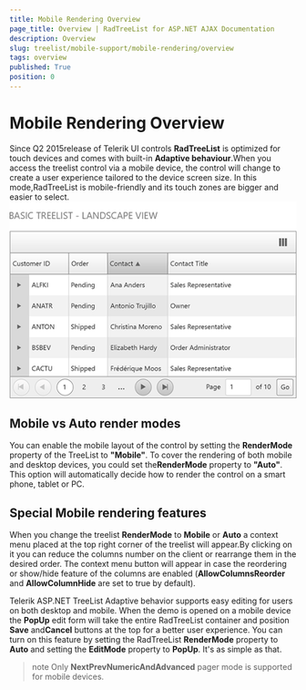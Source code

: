 ```yaml
---
title: Mobile Rendering Overview
page_title: Overview | RadTreeList for ASP.NET AJAX Documentation
description: Overview
slug: treelist/mobile-support/mobile-rendering/overview
tags: overview
published: True
position: 0
---
```


# Mobile Rendering Overview



Since Q2 2015release of Telerik UI controls **RadTreeList** is optimized for touch devices and comes with built-in **Adaptive behaviour**.When you access the treelist control via a mobile device, the control will change to create a user experience tailored to the device screen size. In this mode,RadTreeList is mobile-friendly and its touch zones are bigger and easier to select.
![treelist-adaptive-behavior](images/TreeList_mobile_OverviewLandScape1.png)

## Mobile vs Auto render modes

You can enable the mobile layout of the control by setting the **RenderMode** property of the TreeList to **"Mobile"**. To cover the rendering of both mobile and desktop devices, you could set the**RenderMode** property to **"Auto"**. This option will automatically decide how to render the control on a smart phone, tablet or PC.

## Special Mobile rendering features

When you change the treelist **RenderMode** to **Mobile** or **Auto** a context menu placed at the top right corner of the treelist will appear.By clicking on it you can reduce the columns number on the client or rearrange them in the desired order.
The context menu button will appear in case the reordering or show/hide feature of the columns are enabled (**AllowColumnsReorder** and **AllowColumnHide** are set to true by default).

Telerik ASP.NET TreeList Adaptive behavior supports easy editing for users on both desktop and mobile. When the demo is opened on a mobile device the **PopUp** edit form will take the entire RadTreeList container and position **Save** and**Cancel** buttons at the top for a better user experience. You can turn on this feature by setting the RadTreeList **RenderMode** property to **Auto** and setting the **EditMode** property to **PopUp**. It's as simple as that.

>note Only **NextPrevNumericAndAdvanced** pager mode is supported for mobile devices. 
>
